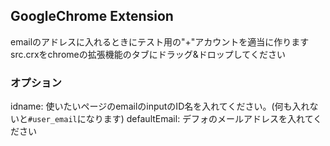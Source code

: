 ## GoogleChrome Extension

emailのアドレスに入れるときにテスト用の"+"アカウントを適当に作ります
src.crxをchromeの拡張機能のタブにドラッグ&ドロップしてください

### オプション
idname: 使いたいページのemailのinputのID名を入れてください。(何も入れないと`#user_email`になります)
defaultEmail: デフォのメールアドレスを入れてください
